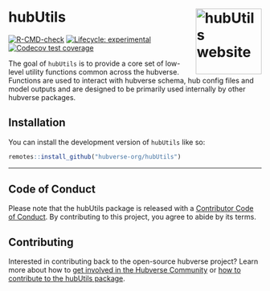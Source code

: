 
<!-- README.md is generated from README.Rmd. Please edit that file -->

# hubUtils <a href="https://hubverse-org.github.io/hubUtils/"><img src="man/figures/logo.png" align="right" height="131" alt="hubUtils website" /></a>

<!-- badges: start -->

[![R-CMD-check](https://github.com/hubverse-org/hubUtils/actions/workflows/R-CMD-check.yaml/badge.svg)](https://github.com/hubverse-org/hubUtils/actions/workflows/R-CMD-check.yaml)
[![Lifecycle:
experimental](https://img.shields.io/badge/lifecycle-experimental-orange.svg)](https://lifecycle.r-lib.org/articles/stages.html#experimental)
[![Codecov test
coverage](https://codecov.io/gh/hubverse-org/hubUtils/branch/main/graph/badge.svg)](https://app.codecov.io/gh/hubverse-org/hubUtils?branch=main)
<!-- badges: end -->

The goal of `hubUtils` is to provide a core set of low-level utility
functions common across the hubverse. Functions are used to interact
with hubverse schema, hub config files and model outputs and are
designed to be primarily used internally by other hubverse packages.

## Installation

You can install the development version of `hubUtils` like so:

``` r
remotes::install_github("hubverse-org/hubUtils")
```

------------------------------------------------------------------------

## Code of Conduct

Please note that the hubUtils package is released with a [Contributor
Code of
Conduct](https://hubverse-org.github.io/hubUtils/CODE_of_CONDUCT.html).
By contributing to this project, you agree to abide by its terms.

## Contributing

Interested in contributing back to the open-source hubverse project?
Learn more about how to [get involved in the Hubverse
Community](https://hubverse.io/en/latest/overview/contribute.html) or
[how to contribute to the hubUtils
package](https://hubverse-org.github.io/hubUtils/CONTRIBUTING.html).
